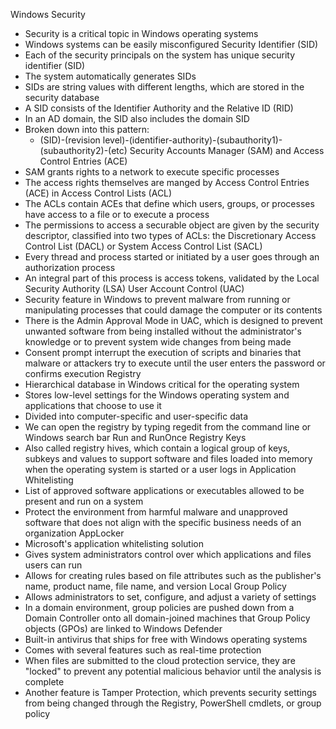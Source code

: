 Windows Security
- Security is a critical topic in Windows operating systems
- Windows systems can be easily misconfigured
Security Identifier (SID)
- Each of the security principals on the system has unique security identifier (SID)
- The system automatically generates SIDs
- SIDs are string values with different lengths, which are stored in the security database
- A SID consists of the Identifier Authority and the Relative ID (RID)
- In an AD domain, the SID also includes the domain SID
- Broken down into this pattern:
    - (SID)-(revision level)-(identifier-authority)-(subauthority1)-(subauthority2)-(etc)
Security Accounts Manager (SAM) and Access Control Entries (ACE)
- SAM grants rights to a network to execute specific processes
- The access rights themselves are manged by Access Control Entries (ACE) in Access Control Lists (ACL)
- The ACLs contain ACEs that define which users, groups, or processes have access to a file or to execute a process
- The permissions to access a securable object are given by the security descriptor, classified into two types of ACLs: the Discretionary Access Control List (DACL) or System Access Control List (SACL)
- Every thread and process started or initiated by a user goes through an authorization process 
- An integral part of this process is access tokens, validated by the Local Security Authority (LSA) 
User Account Control (UAC)
- Security feature in Windows to prevent malware from running or manipulating processes that could damage the computer or its contents
- There is the Admin Approval Mode in UAC, which is designed to prevent unwanted software from being installed without the administrator's knowledge or to prevent system wide changes from being made
- Consent prompt interrupt the execution of scripts and binaries that malware or attackers try to execute until the user enters the password or confirms execution
Registry
- Hierarchical database in Windows critical for the operating system
- Stores low-level settings for the Windows operating system and applications that choose to use it
- Divided into computer-specific and user-specific data
- We can open the registry by typing regedit from the command line or Windows search bar
Run and RunOnce Registry Keys
- Also called registry hives, which contain a logical group of keys, subkeys and values to support software and files loaded into memory when the operating system is started or a user logs in
Application Whitelisting
- List of approved software applications or executables allowed to be present and run on a system
- Protect the environment from harmful malware and unapproved software that does not align with the specific business needs of an organization
AppLocker
- Microsoft's application whitelisting solution
- Gives system administrators control over which applications and files users can run
- Allows for creating rules based on file attributes such as the publisher's name, product name, file name, and version
Local Group Policy
- Allows administrators to set, configure, and adjust a variety of settings
- In a domain environment, group policies are pushed down from a Domain Controller onto all domain-joined machines that Group Policy objects (GPOs) are linked to
Windows Defender
- Built-in antivirus that ships for free with Windows operating systems
- Comes with several features such as real-time protection
- When files are submitted to the cloud protection service, they are "locked" to prevent any potential malicious behavior until the analysis is complete
- Another feature is Tamper Protection, which prevents security settings from being changed through the Registry, PowerShell cmdlets, or group policy
